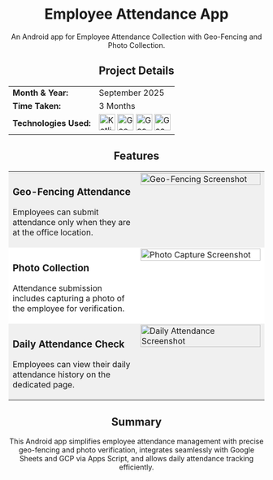 <h1 align="center">Employee Attendance App</h1>
<p align="center">
An Android app for Employee Attendance Collection with Geo-Fencing and Photo Collection.
</p>

<h2 align="center">Project Details</h2>
<table cellpadding="8" cellspacing="0" width="100%">
<tr width="100%">
  <td><strong>Month & Year:</strong></td>
  <td>September 2025</td>
</tr>
<tr>
  <td><strong>Time Taken:</strong></td>
  <td>3 Months</td>
</tr>
<tr>
  <td><strong>Technologies Used:</strong></td>
  <td>
    <img src="https://skillicons.dev/icons?i=kotlin" height="32" width="32" title="Kotlin">
    <img src="https://skillicons.dev/icons?i=appscript" height="32" width="32" title="Google Apps Script">
    <img src="https://skillicons.dev/icons?i=gcp" height="32" width="32" title="Google Cloud Platform">
    <img src="https://skillicons.dev/icons?i=sheets" height="32" width="32" title="Google Sheets">
  </td>
</tr>
</table>

<h2 align="center">Features</h2>
<table border="0" cellspacing="0" cellpadding="10" width="100%">
  <tr width="100%" bgcolor="#f0f0f0">
    <td width="50%" valign="top">
      <h3>Geo-Fencing Attendance</h3>
      <p>Employees can submit attendance only when they are at the office location.</p>
    </td>
    <td width="50%" valign="top">
      <img src="https://via.placeholder.com/300x500?text=Geo-Fencing+Screenshot" alt="Geo-Fencing Screenshot" width="100%">
    </td>
  </tr>
  <tr bgcolor="#ffffff">
    <td width="50%" valign="top">
      <h3>Photo Collection</h3>
      <p>Attendance submission includes capturing a photo of the employee for verification.</p>
    </td>
    <td width="50%" valign="top">
      <img src="https://via.placeholder.com/300x500?text=Photo+Capture+Screenshot" alt="Photo Capture Screenshot" width="100%">
    </td>
  </tr>
  <tr bgcolor="#f0f0f0">
    <td width="50%" valign="top">
      <h3>Daily Attendance Check</h3>
      <p>Employees can view their daily attendance history on the dedicated page.</p>
    </td>
    <td width="50%" valign="top">
      <img src="https://via.placeholder.com/300x500?text=Daily+Attendance+Screenshot" alt="Daily Attendance Screenshot" width="100%">
    </td>
  </tr>
</table>

<h2 align="center">Summary</h2>
<p align="center">
This Android app simplifies employee attendance management with precise geo-fencing and photo verification, integrates seamlessly with Google Sheets and GCP via Apps Script, and allows daily attendance tracking efficiently.
</p>




